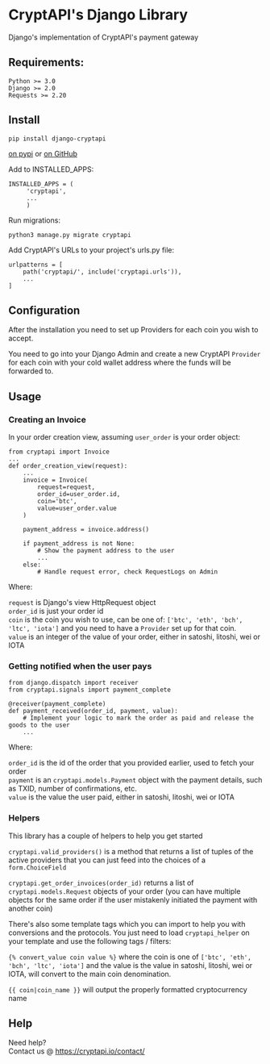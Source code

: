 # CryptAPI's Django Library
Django's implementation of CryptAPI's payment gateway

## Requirements:

```
Python >= 3.0
Django >= 2.0
Requests >= 2.20
```



## Install


```
pip install django-cryptapi
```



[on pypi](https://pypi.python.org/pypi/django-cryptapi)
or
[on GitHub](https://github.com/cryptapi/django-cryptapi)

Add to INSTALLED_APPS:

```
INSTALLED_APPS = (
     'cryptapi',
     ...
     )
```


Run migrations:

```
python3 manage.py migrate cryptapi
```


Add CryptAPI's URLs to your project's urls.py file:

```
urlpatterns = [
    path('cryptapi/', include('cryptapi.urls')),
    ...
]
```

## Configuration

After the installation you need to set up Providers for each coin you wish to accept.

You need to go into your Django Admin and create a new CryptAPI ``Provider`` for each coin with your cold wallet address where the funds will be forwarded to.

## Usage

### Creating an Invoice

In your order creation view, assuming ``user_order`` is your order object:

```
from cryptapi import Invoice
...
def order_creation_view(request):
    ...
    invoice = Invoice(
        request=request,
        order_id=user_order.id,
        coin='btc',
        value=user_order.value
    )
    
    payment_address = invoice.address()
    
    if payment_address is not None:
        # Show the payment address to the user
        ...
    else:
        # Handle request error, check RequestLogs on Admin
```

Where:

``request`` is Django's view HttpRequest object  
``order_id`` is just your order id  
``coin`` is the coin you wish to use, can be one of: ``['btc', 'eth', 'bch', 'ltc', 'iota']`` and you need to have a ``Provider`` set up for that coin.  
``value`` is an integer of the value of your order, either in satoshi, litoshi, wei or IOTA


### Getting notified when the user pays

```
from django.dispatch import receiver
from cryptapi.signals import payment_complete

@receiver(payment_complete)
def payment_received(order_id, payment, value):
    # Implement your logic to mark the order as paid and release the goods to the user
    ...
```

Where:  

``order_id`` is the id of the order that you provided earlier, used to fetch your order  
``payment`` is an ``cryptapi.models.Payment`` object with the payment details, such as TXID, number of confirmations, etc.  
``value`` is the value the user paid, either in satoshi, litoshi, wei or IOTA


### Helpers

This library has a couple of helpers to help you get started

``cryptapi.valid_providers()`` is a method that returns a list of tuples of the active providers that you can just feed into the choices of a ``form.ChoiceField``

``cryptapi.get_order_invoices(order_id)`` returns a list of ``cryptapi.models.Request`` objects of your order (you can have multiple objects for the same order if the user mistakenly initiated the payment with another coin)


There's also some template tags which you can import to help you with conversions and the protocols.
You just need to load ``cryptapi_helper`` on your template and use the following tags / filters:  

``{% convert_value coin value %}`` where the coin is one of ``['btc', 'eth', 'bch', 'ltc', 'iota']`` and the value is the value in satoshi, litoshi, wei or IOTA, will convert to the main coin denomination.  


``{{ coin|coin_name }}`` will output the properly formatted cryptocurrency name  

## Help

Need help?  
Contact us @ https://cryptapi.io/contact/